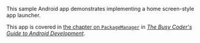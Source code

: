 This sample Android app demonstrates
implementing a home screen-style app launcher.

This app is covered in 
[the chapter on `PackageManager`](https://commonsware.com/Android/previews/packagemanager-tricks)
in [*The Busy Coder's Guide to Android Development*](https://commonsware.com/Android/).

